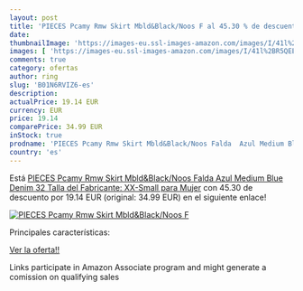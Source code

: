 ```yaml
---
layout: post
title: 'PIECES Pcamy Rmw Skirt Mbld&Black/Noos F al 45.30 % de descuento'
date: 
thumbnailImage: 'https://images-eu.ssl-images-amazon.com/images/I/41l%2BR5QEE8L._SL200_.jpg'
images: [ 'https://images-eu.ssl-images-amazon.com/images/I/41l%2BR5QEE8L._SL200_.jpg' ]
comments: true
category: ofertas
author: ring
slug: 'B01N6RVIZ6-es'
description:
actualPrice: 19.14 EUR
currency: EUR
price: 19.14
comparePrice: 34.99 EUR
inStock: true
prodname: 'PIECES Pcamy Rmw Skirt Mbld&Black/Noos Falda  Azul Medium Blue Denim  32  Talla del Fabricante: XX-Small  para Mujer'
country: 'es'
---
```


Está [PIECES Pcamy Rmw Skirt Mbld&Black/Noos Falda  Azul Medium Blue Denim  32  Talla del Fabricante: XX-Small  para Mujer](https://www.amazon.es/dp/B01N6RVIZ6/?tag=tolees-21) con 45.30 de descuento por 19.14 EUR (original: 34.99 EUR) en el siguiente enlace!

[![PIECES Pcamy Rmw Skirt Mbld&Black/Noos F](https://images-eu.ssl-images-amazon.com/images/I/41l%2BR5QEE8L._SL200_.jpg)](https://www.amazon.es/dp/B01N6RVIZ6/?tag=tolees-21)

Principales características:


[Ver la oferta!!](https://www.amazon.es/dp/B01N6RVIZ6/?tag=tolees-21)

Links participate in Amazon Associate program and might generate a comission on qualifying sales


